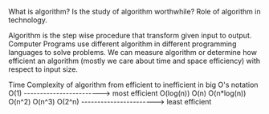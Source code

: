 What is algorithm? Is the study of algorithm worthwhile? Role of algorithm in technology.

Algorithm is the step wise procedure that transform given input to output. Computer Programs
use different algorithm in different programming languages to solve problems. We can measure
algorithm or determine how efficient an algorithm (mostly we care about time and
space efficiency) with respect to input size. 

Time Complexity of algorithm from efficient to inefficient in big O's notation
O(1) ------------------------> most efficient
O(log(n))
O(n)
O(n*log(n))
O(n^2)
O(n^3)
O(2^n) -----------------------> least efficient